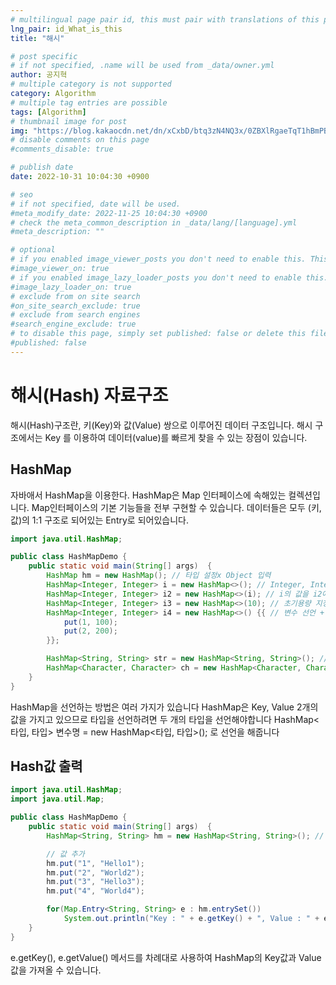 ```yaml
---
# multilingual page pair id, this must pair with translations of this page. (This name must be unique)
lng_pair: id_What_is_this
title: "해시"

# post specific
# if not specified, .name will be used from _data/owner.yml
author: 공지혁
# multiple category is not supported
category: Algorithm
# multiple tag entries are possible
tags: [Algorithm]
# thumbnail image for post
img: "https://blog.kakaocdn.net/dn/xCxbD/btq3zN4NQ3x/0ZBXlRgaeTqT1hBmPBrOQk/img.png"
# disable comments on this page
#comments_disable: true

# publish date
date: 2022-10-31 10:04:30 +0900

# seo
# if not specified, date will be used.
#meta_modify_date: 2022-11-25 10:04:30 +0900
# check the meta_common_description in _data/lang/[language].yml
#meta_description: ""

# optional
# if you enabled image_viewer_posts you don't need to enable this. This is only if image_viewer_posts = false
#image_viewer_on: true
# if you enabled image_lazy_loader_posts you don't need to enable this. This is only if image_lazy_loader_posts = false
#image_lazy_loader_on: true
# exclude from on site search
#on_site_search_exclude: true
# exclude from search engines
#search_engine_exclude: true
# to disable this page, simply set published: false or delete this file
#published: false
---
```



# 해시(Hash) 자료구조
해시(Hash)구조란, 키(Key)와 값(Value) 쌍으로 이루어진 데이터 구조입니다. 해시 구조에서는 Key 를 이용하여 데이터(value)를 빠르게 찾을 수 있는 장점이 있습니다.

## HashMap
자바애서 HashMap을 이용한다.
HashMap은 Map 인터페이스에 속해있는 컬렉션입니다.
Map인터페이스의 기본 기능들을 전부 구현할 수 있습니다.
데이터들은 모두 (키, 값)의 1:1 구조로 되어있는 Entry로 되어있습니다.

``` java
import java.util.HashMap;

public class HashMapDemo {
	public static void main(String[] args)  {
		HashMap hm = new HashMap(); // 타입 설정x Object 입력
		HashMap<Integer, Integer> i = new HashMap<>(); // Integer, Integer 타입 설정
		HashMap<Integer, Integer> i2 = new HashMap<>(i); // i의 값을 i2에 카피
		HashMap<Integer, Integer> i3 = new HashMap<>(10); // 초기용량 지정
		HashMap<Integer, Integer> i4 = new HashMap<>() {{ // 변수 선언 + 초기값 지정
			put(1, 100);
			put(2, 200);
		}};

		HashMap<String, String> str = new HashMap<String, String>(); // String, String 타입 설정
		HashMap<Character, Character> ch = new HashMap<Character, Character>(); // Char, Char 타입 설정
	}
}
```

HashMap을 선언하는 방법은 여러 가지가 있습니다
HashMap은 Key, Value 2개의 값을 가지고 있으므로 타입을 선언하려면 두 개의 타입을 선언해야합니다
HashMap<타입, 타입> 변수명 = new HashMap<타입, 타입>(); 로 선언을 해줍니다

## Hash값 출력
``` java
import java.util.HashMap;
import java.util.Map;

public class HashMapDemo {
	public static void main(String[] args)  {
		HashMap<String, String> hm = new HashMap<String, String>(); // HashMap 선언

		// 값 추가
		hm.put("1", "Hello1");
		hm.put("2", "World2");
		hm.put("3", "Hello3");
		hm.put("4", "World4");

		for(Map.Entry<String, String> e : hm.entrySet())
			System.out.println("Key : " + e.getKey() + ", Value : " + e.getValue());
	}
}
```

e.getKey(), e.getValue() 메서드를 차례대로 사용하여 HashMap의 Key값과 Value값을 가져올 수 있습니다.
